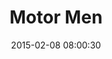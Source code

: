 ---
layout: post
title:  "Motor Men"
number: "39"
date:   2015-02-08 08:00:30
large-image: "https://farm8.staticflickr.com/7367/15853905253_6bd39990b4_k.jpg"
---